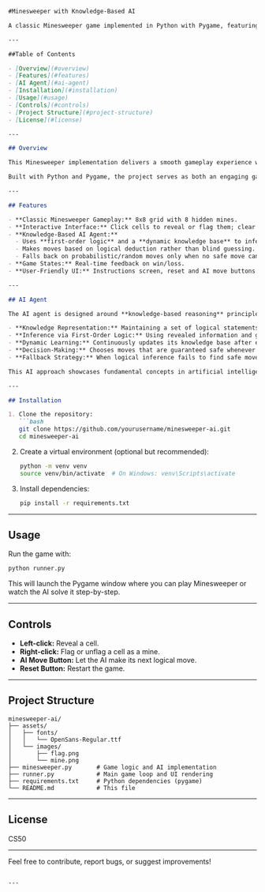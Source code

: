 ````markdown
#Minesweeper with Knowledge-Based AI

A classic Minesweeper game implemented in Python with Pygame, featuring an intelligent AI agent that uses knowledge representation and first-order logic to play the game strategically.

---

##Table of Contents

- [Overview](#overview)  
- [Features](#features)  
- [AI Agent](#ai-agent)  
- [Installation](#installation)  
- [Usage](#usage)  
- [Controls](#controls)  
- [Project Structure](#project-structure)  
- [License](#license)

---

## Overview

This Minesweeper implementation delivers a smooth gameplay experience with an interactive graphical interface. The standout feature is the AI agent, which leverages formal logic and knowledge-based reasoning to deduce safe moves and flag mines, reducing guesswork typically involved in the game.

Built with Python and Pygame, the project serves as both an engaging game and an educational tool demonstrating core AI concepts such as inference, knowledge representation, and reasoning under uncertainty.

---

## Features

- **Classic Minesweeper Gameplay:** 8x8 grid with 8 hidden mines.  
- **Interactive Interface:** Click cells to reveal or flag them; clear visual indicators for mines, flags, and numbers.  
- **Knowledge-Based AI Agent:**  
  - Uses **first-order logic** and a **dynamic knowledge base** to infer safe cells and mines.  
  - Makes moves based on logical deduction rather than blind guessing.  
  - Falls back on probabilistic/random moves only when no safe move can be inferred.  
- **Game States:** Real-time feedback on win/loss.  
- **User-Friendly UI:** Instructions screen, reset and AI move buttons.  

---

## AI Agent

The AI agent is designed around **knowledge-based reasoning** principles, applying:

- **Knowledge Representation:** Maintaining a set of logical statements describing which cells are safe or contain mines.  
- **Inference via First-Order Logic:** Using revealed information and game rules to deduce the status of unrevealed cells.  
- **Dynamic Learning:** Continuously updates its knowledge base after each move to refine its understanding of the board.  
- **Decision-Making:** Chooses moves that are guaranteed safe whenever possible, dramatically reducing risk and guesswork.  
- **Fallback Strategy:** When logical inference fails to find safe moves, it intelligently makes random moves to progress the game.

This AI approach showcases fundamental concepts in artificial intelligence and demonstrates how logic and knowledge can be applied to complex decision-making problems.

---

## Installation

1. Clone the repository:  
   ```bash
   git clone https://github.com/yourusername/minesweeper-ai.git
   cd minesweeper-ai
````

2. Create a virtual environment (optional but recommended):

   ```bash
   python -m venv venv
   source venv/bin/activate  # On Windows: venv\Scripts\activate
   ```

3. Install dependencies:

   ```bash
   pip install -r requirements.txt
   ```

---

## Usage

Run the game with:

```bash
python runner.py
```

This will launch the Pygame window where you can play Minesweeper or watch the AI solve it step-by-step.

---

## Controls

* **Left-click:** Reveal a cell.
* **Right-click:** Flag or unflag a cell as a mine.
* **AI Move Button:** Let the AI make its next logical move.
* **Reset Button:** Restart the game.

---

## Project Structure

```
minesweeper-ai/
├── assets/
│   ├── fonts/
│   │   └── OpenSans-Regular.ttf
│   └── images/
│       ├── flag.png
│       └── mine.png
├── minesweeper.py       # Game logic and AI implementation
├── runner.py            # Main game loop and UI rendering
├── requirements.txt     # Python dependencies (pygame)
└── README.md            # This file
```

---

## License

CS50 

---

Feel free to contribute, report bugs, or suggest improvements!

```

---
```

